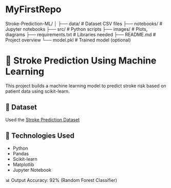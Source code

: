 # MyFirstRepo
Stroke-Prediction-ML/
│
├── data/                   # Dataset CSV files
├── notebooks/             # Jupyter notebooks
├── src/                   # Python scripts
├── images/                # Plots, diagrams
├── requirements.txt       # Libraries needed
├── README.md              # Project overview
└── model.pkl              # Trained model (optional)

# 🧠 Stroke Prediction Using Machine Learning

This project builds a machine learning model to predict stroke risk based on patient data using scikit-learn.

## 📁 Dataset
Used the [Stroke Prediction Dataset](https://www.kaggle.com/fedesoriano/stroke-prediction-dataset)

## 📌 Technologies Used
- Python
- Pandas
- Scikit-learn
- Matplotlib
- Jupyter Notebook


📊 Output
Accuracy: 92% (Random Forest Classifier)

